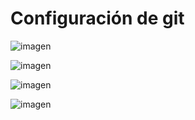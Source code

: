 # Configuración de git

![imagen](https://github.com/josemip98/OrganizeUDiet/tree/master/docs/nombre_correo.png)

![imagen](https://github.com/josemip98/OrganizeUDiet/tree/master/docs/pass.png)

![imagen](https://github.com/josemip98/OrganizeUDiet/tree/master/docs/remote.png)

![imagen](https://github.com/josemip98/OrganizeUDiet/tree/master/docs/ssh_keys.png)
